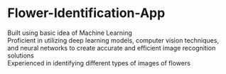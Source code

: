 # Flower-Identification-App

Built using basic idea of Machine Learning  
Proficient in utilizing deep learning models, computer vision techniques, and neural networks to create accurate and efficient image recognition solutions  
Experienced in identifying different types of images of flowers  
  
